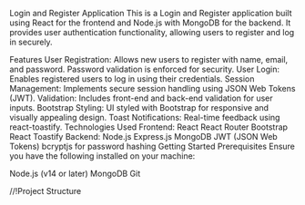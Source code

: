 Login and Register Application
This is a Login and Register application built using React for the frontend and Node.js with MongoDB for the backend. It provides user authentication functionality, allowing users to register and log in securely.

Features
User Registration: Allows new users to register with name, email, and password. Password validation is enforced for security.
User Login: Enables registered users to log in using their credentials.
Session Management: Implements secure session handling using JSON Web Tokens (JWT).
Validation: Includes front-end and back-end validation for user inputs.
Bootstrap Styling: UI styled with Bootstrap for responsive and visually appealing design.
Toast Notifications: Real-time feedback using react-toastify.
Technologies Used
Frontend:
React
React Router
Bootstrap
React Toastify
Backend:
Node.js
Express.js
MongoDB
JWT (JSON Web Tokens)
bcryptjs for password hashing
Getting Started
Prerequisites
Ensure you have the following installed on your machine:

Node.js (v14 or later)
MongoDB
Git

//!Project Structure

